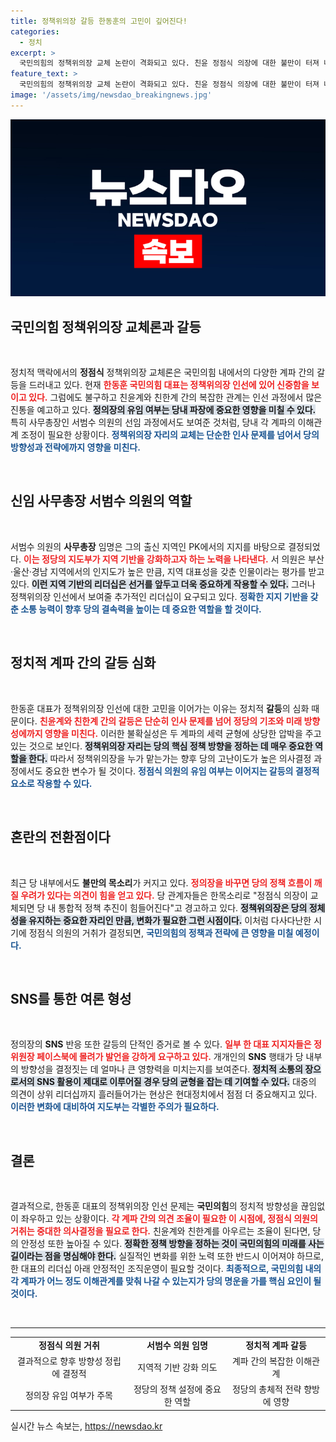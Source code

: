 ```yaml
---
title: 정책위의장 갈등 한동훈의 고민이 깊어진다!
categories:
  - 정치
excerpt: >
  국민의힘의 정책위의장 교체 논란이 격화되고 있다. 친윤 정점식 의장에 대한 불만이 터져 나오며, 한동훈 대표의 인선에 대한 당 내부의 갈등이 확산 중이다. 과연 당의 방향성은 어디로 향할까?
feature_text: >
  국민의힘의 정책위의장 교체 논란이 격화되고 있다. 친윤 정점식 의장에 대한 불만이 터져 나오며, 한동훈 대표의 인선에 대한 당 내부의 갈등이 확산 중이다. 과연 당의 방향성은 어디로 향할까?
image: '/assets/img/newsdao_breakingnews.jpg'
---
```


<p><img src="/assets/img/newsdao_breakingnews.jpg" alt="ranknews 속보" /></p>

<h2 data-ke-size="size26">국민의힘 정책위의장 교체론과 갈등</h2>

<p data-ke-size="size16">&nbsp;</p>

<p>정치적 맥락에서의 <b>정점식</b> 정책위의장 교체론은 국민의힘 내에서의 다양한 계파 간의 갈등을 드러내고 있다. 현재 <b><span style="color: #ee2323;">한동훈 국민의힘 대표는 정책위의장 인선에 있어 신중함을 보이고 있다.</span></b> 그럼에도 불구하고 친윤계와 친한계 간의 복잡한 관계는 인선 과정에서 많은 진통을 예고하고 있다. <b><span style="background-color: #21538527;">정의장의 유임 여부는 당내 파장에 중요한 영향을 미칠 수 있다.</span></b> 특히 사무총장인 서범수 의원의 선임 과정에서도 보여준 것처럼, 당내 각 계파의 이해관계 조정이 필요한 상황이다. <b><span style="color: #1a5490;">정책위의장 자리의 교체는 단순한 인사 문제를 넘어서 당의 방향성과 전략에까지 영향을 미친다.</span></b></p>

<p data-ke-size="size16">&nbsp;</p>

<h2 data-ke-size="size26">신임 사무총장 서범수 의원의 역할</h2>

<p data-ke-size="size16">&nbsp;</p>

<p>서범수 의원의 <b>사무총장</b> 임명은 그의 출신 지역인 PK에서의 지지를 바탕으로 결정되었다. <b><span style="color: #ee2323;">이는 정당의 지도부가 지역 기반을 강화하고자 하는 노력을 나타낸다.</span></b> 서 의원은 부산·울산·경남 지역에서의 인지도가 높은 만큼, 지역 대표성을 갖춘 인물이라는 평가를 받고 있다. <b><span style="background-color: #21538527;">이런 지역 기반의 리더십은 선거를 앞두고 더욱 중요하게 작용할 수 있다.</span></b> 그러나 정책위의장 인선에서 보여줄 추가적인 리더십이 요구되고 있다. <b><span style="color: #1a5490;">정확한 지지 기반을 갖춘 소통 능력이 향후 당의 결속력을 높이는 데 중요한 역할을 할 것이다.</span></b></p>

<p data-ke-size="size16">&nbsp;</p>

<h2 data-ke-size="size26">정치적 계파 간의 갈등 심화</h2>

<p data-ke-size="size16">&nbsp;</p>

<p>한동훈 대표가 정책위의장 인선에 대한 고민을 이어가는 이유는 정치적 <b>갈등</b>의 심화 때문이다. <b><span style="color: #ee2323;">친윤계와 친한계 간의 갈등은 단순히 인사 문제를 넘어 정당의 기조와 미래 방향성에까지 영향을 미친다.</span></b> 이러한 불확실성은 두 계파의 세력 균형에 상당한 압박을 주고 있는 것으로 보인다. <b><span style="background-color: #21538527;">정책위의장 자리는 당의 핵심 정책 방향을 정하는 데 매우 중요한 역할을 한다.</span></b> 따라서 정책위의장을 누가 맡는가는 향후 당의 고난이도가 높은 의사결정 과정에서도 중요한 변수가 될 것이다. <b><span style="color: #1a5490;">정점식 의원의 유임 여부는 이어지는 갈등의 결정적 요소로 작용할 수 있다.</span></b></p>

<p data-ke-size="size16">&nbsp;</p>

<h2 data-ke-size="size26">혼란의 전환점이다</h2>

<p data-ke-size="size16">&nbsp;</p>

<p>최근 당 내부에서도 <b>불만의 목소리</b>가 커지고 있다. <b><span style="color: #ee2323;">정의장을 바꾸면 당의 정책 흐름이 깨질 우려가 있다는 의견이 힘을 얻고 있다.</span></b> 당 관계자들은 한목소리로 "정점식 의장이 교체되면 당 내 통합적 정책 추진이 힘들어진다"고 경고하고 있다. <b><span style="background-color: #21538527;">정책위의장은 당의 정체성을 유지하는 중요한 자리인 만큼, 변화가 필요한 그런 시점이다.</span></b> 이처럼 다사다난한 시기에 정점식 의원의 거취가 결정되면, <b><span style="color: #1a5490;">국민의힘의 정책과 전략에 큰 영향을 미칠 예정이다.</span></b></p>

<p data-ke-size="size16">&nbsp;</p>

<h2 data-ke-size="size26">SNS를 통한 여론 형성</h2>

<p data-ke-size="size16">&nbsp;</p>

<p>정의장의 <b>SNS</b> 반응 또한 갈등의 단적인 증거로 볼 수 있다. <b><span style="color: #ee2323;">일부 한 대표 지지자들은 정 위원장 페이스북에 몰려가 발언을 강하게 요구하고 있다.</span></b> 개개인의 <b>SNS</b> 행태가 당 내부의 방향성을 결정짓는 데 얼마나 큰 영향력을 미치는지를 보여준다. <b><span style="background-color: #21538527;">정치적 소통의 장으로서의 <b>SNS</b> 활용이 제대로 이루어질 경우 당의 균형을 잡는 데 기여할 수 있다.</span></b> 대중의 의견이 상위 리더십까지 흘러들어가는 현상은 현대정치에서 점점 더 중요해지고 있다. <b><span style="color: #1a5490;">이러한 변화에 대비하여 지도부는 각별한 주의가 필요하다.</span></b></p>

<p data-ke-size="size16">&nbsp;</p>

<h2 data-ke-size="size26">결론</h2>

<p data-ke-size="size16">&nbsp;</p>

<p>결과적으로, 한동훈 대표의 정책위의장 인선 문제는 <b>국민의힘</b>의 정치적 방향성을 끊임없이 좌우하고 있는 상황이다. <b><span style="color: #ee2323;">각 계파 간의 의견 조율이 필요한 이 시점에, 정점식 의원의 거취는 중대한 의사결정을 필요로 한다.</span></b> 친윤계와 친한계를 아우르는 조율이 된다면, 당의 안정성 또한 높아질 수 있다. <b><span style="background-color: #21538527;">정확한 정책 방향을 정하는 것이 국민의힘의 미래를 사는 길이라는 점을 명심해야 한다.</span></b> 실질적인 변화를 위한 노력 또한 반드시 이어져야 하므로, 한 대표의 리더십 아래 안정적인 조직운영이 필요할 것이다. <b><span style="color: #1a5490;">최종적으로, 국민의힘 내의 각 계파가 어느 정도 이해관계를 맞춰 나갈 수 있는지가 당의 명운을 가를 핵심 요인이 될 것이다.</span></b> </p>

<p data-ke-size="size16">&nbsp;</p>

<hr/>

<table style="width: 100%; border-collapse: collapse;">

<tr>
<td style="text-align: center; height: 17px;"><b>정점식 의원 거취</b></td>
<td style="text-align: center; height: 17px;"><b>서범수 의원 임명</b></td>
<td style="text-align: center; height: 17px;"><b>정치적 계파 갈등</b></td>
</tr>

<tr>
<td style="text-align: center; height: 17px;">결과적으로 향후 방향성 정립에 결정적</td>
<td style="text-align: center; height: 17px;">지역적 기반 강화 의도</td>
<td style="text-align: center; height: 17px;">계파 간의 복잡한 이해관계</td>
</tr>

<tr>
<td style="text-align: center; height: 17px;">정의장 유임 여부가 주목</td>
<td style="text-align: center; height: 17px;">정당의 정책 설정에 중요한 역할</td>
<td style="text-align: center; height: 17px;">정당의 총체적 전략 향방에 영향</td>
</tr>
</table>
실시간 뉴스 속보는, <a href="https://newsdao.kr" rel="dofollow">https://newsdao.kr</a>


